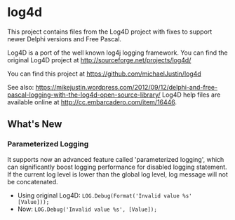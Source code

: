 # log4d

This project contains files from the Log4D project with fixes to support newer Delphi versions and Free Pascal.

Log4D is a port of the well known log4j logging framework. You can find the original Log4D project at http://sourceforge.net/projects/log4d/

You can find this project at https://github.com/michaelJustin/log4d

See also: https://mikejustin.wordpress.com/2012/09/12/delphi-and-free-pascal-logging-with-the-log4d-open-source-library/
Log4D help files are available online at http://cc.embarcadero.com/item/16446.

## What's New ##

### Parameterized Logging ###

It supports now an advanced feature called 'parameterized logging', which can 
significantly boost logging performance for disabled logging statement. If the 
current log level is lower than the global log level, log message will not be 
concatenated.                                                 

 * Using original Log4D: <code>LOG.Debug(Format('Invalid value %s' [Value]));</code>
 * Now: <code>LOG.Debug('Invalid value %s', [Value]);</code>

